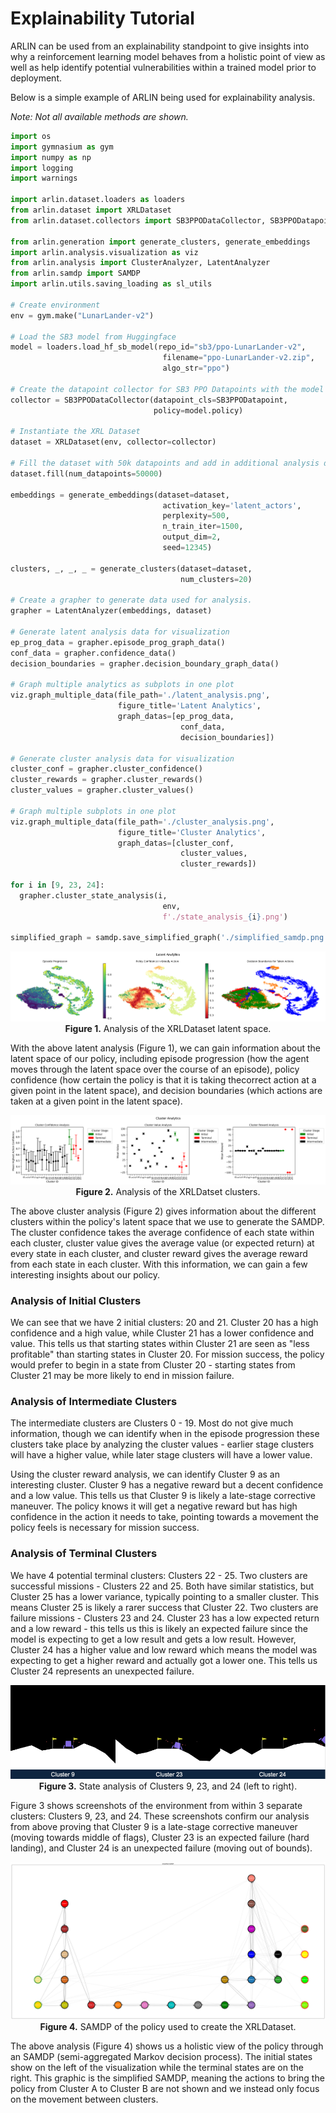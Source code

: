 # Explainability Tutorial

ARLIN can be used from an explainability standpoint to give insights into why a
reinforcement learning model behaves from a holistic point of view as well as help 
identify potential vulnerabilities within a trained model prior to deployment.

Below is a simple example of ARLIN being used for explainability analysis.

*Note: Not all available methods are shown.*

```python
import os
import gymnasium as gym
import numpy as np
import logging
import warnings

import arlin.dataset.loaders as loaders
from arlin.dataset import XRLDataset
from arlin.dataset.collectors import SB3PPODataCollector, SB3PPODatapoint

from arlin.generation import generate_clusters, generate_embeddings
import arlin.analysis.visualization as viz
from arlin.analysis import ClusterAnalyzer, LatentAnalyzer
from arlin.samdp import SAMDP
import arlin.utils.saving_loading as sl_utils

# Create environment
env = gym.make("LunarLander-v2")

# Load the SB3 model from Huggingface
model = loaders.load_hf_sb_model(repo_id="sb3/ppo-LunarLander-v2",
                                  filename="ppo-LunarLander-v2.zip",
                                  algo_str="ppo")

# Create the datapoint collector for SB3 PPO Datapoints with the model's policy
collector = SB3PPODataCollector(datapoint_cls=SB3PPODatapoint,
                                policy=model.policy)

# Instantiate the XRL Dataset
dataset = XRLDataset(env, collector=collector)

# Fill the dataset with 50k datapoints and add in additional analysis datapoints
dataset.fill(num_datapoints=50000)

embeddings = generate_embeddings(dataset=dataset,
                                  activation_key='latent_actors',
                                  perplexity=500,
                                  n_train_iter=1500,
                                  output_dim=2,
                                  seed=12345)

clusters, _, _, _ = generate_clusters(dataset=dataset, 
                                      num_clusters=20)

# Create a grapher to generate data used for analysis.
grapher = LatentAnalyzer(embeddings, dataset)

# Generate latent analysis data for visualization
ep_prog_data = grapher.episode_prog_graph_data()
conf_data = grapher.confidence_data()
decision_boundaries = grapher.decision_boundary_graph_data()

# Graph multiple analytics as subplots in one plot
viz.graph_multiple_data(file_path='./latent_analysis.png',
                        figure_title='Latent Analytics', 
                        graph_datas=[ep_prog_data, 
                                      conf_data, 
                                      decision_boundaries])

# Generate cluster analysis data for visualization
cluster_conf = grapher.cluster_confidence()
cluster_rewards = grapher.cluster_rewards()
cluster_values = grapher.cluster_values()

# Graph multiple subplots in one plot
viz.graph_multiple_data(file_path='./cluster_analysis.png', 
                        figure_title='Cluster Analytics', 
                        graph_datas=[cluster_conf,
                                      cluster_values,
                                      cluster_rewards])

for i in [9, 23, 24]:
  grapher.cluster_state_analysis(i,
                                  env, 
                                  f'./state_analysis_{i}.png')

simplified_graph = samdp.save_simplified_graph('./simplified_samdp.png')
```

<p align="center">
  <img src="../../images/explainable/latent_analytics.png" />
  <b>Figure 1.</b> Analysis of the XRLDataset latent space.
</p>

With the above latent analysis (Figure 1), we can gain information about the latent space 
of our policy, including episode progression (how the agent moves through the latent space 
over the course of an episode), policy confidence (how certain the policy is that it is 
taking thecorrect action at a given point in the latent space), and decision boundaries 
(which actions are taken at a given point in the latent space).

<p align="center">
  <img src="../../images/explainable/cluster_analytics.png" />
  <b>Figure 2.</b> Analysis of the XRLDatset clusters.
</p>

The above cluster analysis (Figure 2) gives information about the different clusters 
within the policy's latent space that we use to generate the SAMDP. The cluster confidence
takes the average confidence of each state within each cluster, cluster value gives the 
average value (or expected return) at every state in each cluster, and cluster reward 
gives the average reward from each state in each cluster. With this information, we can
gain a few interesting insights about our policy.

### Analysis of Initial Clusters
We can see that we have 2 initial clusters: 20 and 21. Cluster 20 has a high confidence 
and a high value, while Cluster 21 has a lower confidence and value. This tells us that
starting states within Cluster 21 are seen as "less profitable" than starting states in
Cluster 20. For mission success, the policy would prefer to begin in a state from Cluster
20 - starting states from Cluster 21 may be more likely to end in mission failure.

### Analysis of Intermediate Clusters
The intermediate clusters are Clusters 0 - 19. Most do not give much information, though
we can identify when in the episode progression these clusters take place by analyzing the
cluster values - earlier stage clusters will have a higher value, while later stage 
clusters will have a lower value.

Using the cluster reward analysis, we can identify Cluster 9 as an interesting cluster.
Cluster 9 has a negative reward but a decent confidence and a low value. This tells us
that Cluster 9 is likely a late-stage corrective maneuver. The policy knows it will get a 
negative reward but has high confidence in the action it needs to take, pointing towards
a movement the policy feels is necessary for mission success.

### Analysis of Terminal Clusters
We have 4 potential terminal clusters: Clusters 22 - 25. Two clusters are successful 
missions - Clusters 22 and 25. Both have similar statistics, but Cluster 25 has a lower
variance, typically pointing to a smaller cluster. This means Cluster 25 is likely a 
rarer success that Cluster 22. Two clusters are failure missions - Clusters 23 and 24. 
Cluster 23 has a low expected return and a low reward - this tells us this is likely an
expected failure since the model is expecting to get a low result and gets a low result.
However, Cluster 24 has a higher value and low reward which means the model was expecting
to get a higher reward and actually got a lower one. This tells us Cluster 24 represents
an unexpected failure.

<p align="center">
  <img src="../../images/explainable/state_analysis.png" />
  <b>Figure 3.</b> State analysis of Clusters 9, 23, and 24 (left to right).
</p>

Figure 3 shows screenshots of the environment from within 3 separate clusters: Clusters 9,
23, and 24. These screenshots confirm our analysis from above proving that Cluster 9 is
a late-stage corrective maneuver (moving towards middle of flags), Cluster 23 is an 
expected failure (hard landing), and Cluster 24 is an unexpected failure (moving out of
bounds).

<p align="center">
  <img src="../../images/explainable/samdp_simplified.png" />
  <b>Figure 4.</b> SAMDP of the policy used to create the XRLDataset.
</p>

The above analysis (Figure 4) shows us a holistic view of the policy through an SAMDP 
(semi-aggregated Markov decision process). The initial states show on the left of the 
visualization while the terminal states are on the right. This graphic is the simplified
SAMDP, meaning the actions to bring the policy from Cluster A to Cluster B are not shown 
and we instead only focus on the movement between clusters.

